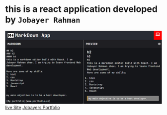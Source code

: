 # this is a react application developed by `Jobayer Rahman`
![appilcation Image](./src/Components/Images/screencapture-localhost-3000-2023-06-29-00_17_35.png)
[live Site](https://markdowneditor-jobayer.netlify.app/)
[Jobayers Portfolio](https://sidemenuportfolio.netlify.app/)